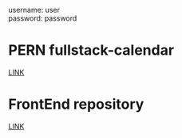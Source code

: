 username: user  
password: password


# PERN fullstack-calendar

[LINK](https://sweetcalendar.herokuapp.com/)

# FrontEnd repository

[LINK](https://github.com/NikolaGolubovic/frontend-calendar)
